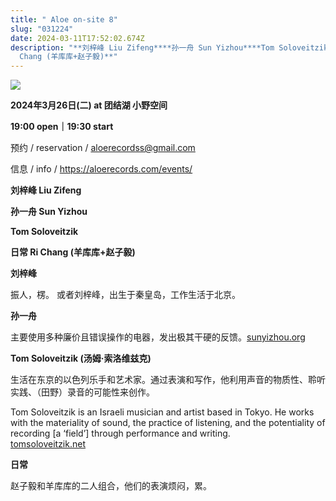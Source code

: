```yaml
---
title: " Aloe on-site 8"
slug: "031224"
date: 2024-03-11T17:52:02.674Z
description: "**刘梓峰 Liu Zifeng****孙一舟 Sun Yizhou****Tom Soloveitzik****日常 Ri
  Chang (羊库库+赵子毅)**"
---
```

![](/images/uploads/on-site-8.jpg)

**2024年3月26日(二) at 团结湖 小野空间**

**19:00 open｜19:30 start**

预约 / reservation / [aloerecordss@gmail.com](mailto:aloerecordss@gmail.com)

信息 / info / <https://aloerecords.com/events/>



**刘梓峰 Liu Zifeng**

**孙一舟 Sun Yizhou**

**Tom Soloveitzik**

**日常 Ri Chang (羊库库+赵子毅)**



**刘梓峰**

振人，楞。
或者刘梓峰，出生于秦皇岛，工作生活于北京。

**孙一舟**

主要使用多种廉价且错误操作的电器，发出极其干硬的反馈。[sunyizhou.org](sunyizhou.org)

**Tom Soloveitzik (汤姆·索洛维兹克)**

生活在东京的以色列乐手和艺术家。通过表演和写作，他利用声音的物质性、聆听实践、（田野）录音的可能性来创作。

Tom Soloveitzik is an Israeli musician and artist based in Tokyo. He works with the materiality of sound, the practice of listening, and the potentiality of recording \[a ‘field’] through performance and writing.\
[tomsoloveitzik.net](https://www.tomsoloveitzik.net/)

**日常**

赵子毅和羊库库的二人组合，他们的表演烦闷，累。